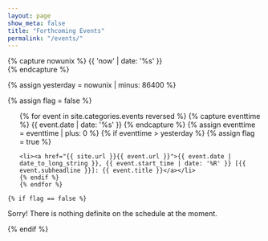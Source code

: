 ```yaml
---
layout: page
show_meta: false
title: "Forthcoming Events"
permalink: "/events/"
---
```


<!-- {% capture sorted_events %}{{ site.categories.events | sort: 'start-time' }}{% endcapture %} -->

<!-- get current time  -->
{% capture nowunix %}
   {{ 'now' | date: '%s' }}   		
{% endcapture %}
<!-- decrement by one day in seconds -->
{% assign yesterday = nowunix | minus: 86400 %}

{% assign flag = false %}
<ul>
    {% for event in site.categories.events reversed %}
    	{% capture eventtime %}
			{{ event.date | date: '%s' }}
		{% endcapture %}
		{% assign eventtime = eventtime | plus: 0 %}
	<!-- only show events later than yesterday  -->
	{% if eventtime > yesterday %}
    {% assign flag = true %}

    <li><a href="{{ site.url }}{{ event.url }}">{{ event.date | date_to_long_string }}, {{ event.start_time | date: '%R' }} [{{ event.subheadline }}]: {{ event.title }}</a></li>
    {% endif %}
    {% endfor %}
 </ul>   

    {% if flag == false %}
<p>
     Sorry! There is nothing definite on the schedule at the moment.
</p>
    {% endif %}

